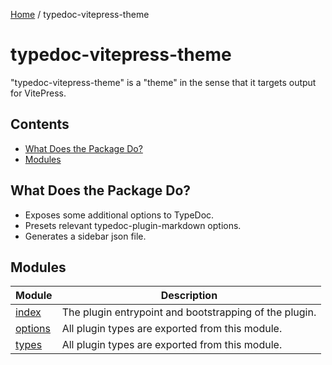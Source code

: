 [Home](../README.md) / typedoc-vitepress-theme

# typedoc-vitepress-theme

"typedoc-vitepress-theme" is a "theme" in the sense that it targets output for VitePress.

## Contents

* [What Does the Package Do?](#what-does-the-package-do)
* [Modules](#modules)

## What Does the Package Do?

* Exposes some additional options to TypeDoc.
* Presets relevant typedoc-plugin-markdown options.
* Generates a sidebar json file.

## Modules

| Module                       | Description                                            |
| ---------------------------- | ------------------------------------------------------ |
| [index](index/README.md)     | The plugin entrypoint and bootstrapping of the plugin. |
| [options](options/README.md) | All plugin types are exported from this module.        |
| [types](types/README.md)     | All plugin types are exported from this module.        |
